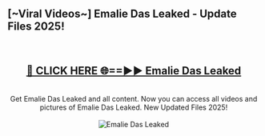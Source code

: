<h2>[~Viral Videos~] Emalie Das Leaked - Update Files 2025!</h2>
<br>
<div align="center">
<h2><a href="https://betterlinks.top/A2PfLJ" rel="nofollow">🔴 CLICK HERE 🌐==►► Emalie Das Leaked</a></h2>
<br>
Get Emalie Das Leaked and all content. Now you can access all videos and pictures of Emalie Das Leaked. New Updated Files 2025!
<br>
<br>
<a href="https://betterlinks.top/A2PfLJ" rel="nofollow" data-target="animated-image.originalLink"><img src="https://i.ibb.co.com/WyWwxjT/player-gif2.gif" alt="Emalie Das Leaked" style="max-width: 100%; display: inline-block;" data-target="animated-image.originalImage"></a>
</div>
<br>
